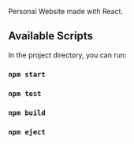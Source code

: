 Personal Website made with React. 

## Available Scripts

In the project directory, you can run:

### `npm start`
### `npm test`
### `npm build`
### `npm eject`



